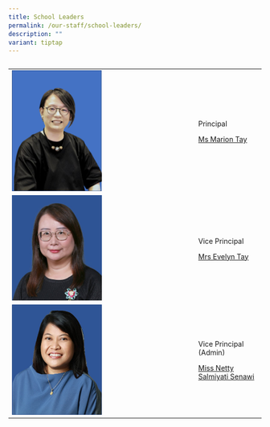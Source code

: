 ```yaml
---
title: School Leaders
permalink: /our-staff/school-leaders/
description: ""
variant: tiptap
---
```

<table style="width: 0px">
<colgroup></colgroup>
<tbody>
<tr></tr>
</tbody>
</table>
<table style="minWidth: 50px">
<colgroup>
<col>
<col>
</colgroup>
<tbody>
<tr>
<td rowspan="1" colspan="1">
<div class="isomer-image-wrapper">
<img style="width: 50%;" height="auto" width="100%" alt="" src="/images/Miss_Marion_Tay_Principal.png">
</div>
</td>
<td rowspan="1" colspan="1">
<p>Principal</p>
<p><a href="mailto:marion_tay@schools.gov.sg" rel="noopener noreferrer nofollow" target="_blank">Ms Marion Tay</a>
</p>
</td>
</tr>
<tr>
<td rowspan="1" colspan="1">
<div class="isomer-image-wrapper">
<img style="width: 50%;" height="auto" width="100%" src="/images/Mrs%20Evelyn%20Tay.jpeg">
</div>
</td>
<td rowspan="1" colspan="1">
<p>Vice Principal</p>
<p><a href="mailto:evelyn_goh@schools.gov.sg" rel="noopener noreferrer nofollow" target="_blank">Mrs Evelyn Tay</a>
</p>
<p></p>
</td>
</tr>
<tr>
<td rowspan="1" colspan="1">
<div class="isomer-image-wrapper">
<img style="width: 50%;" height="auto" width="100%" src="/images/vpa.jpeg">
</div>
</td>
<td rowspan="1" colspan="1">
<p>Vice Principal (Admin)</p>
<p><a href="mailto:netty_salmiyati_senawi@schools.gov.sg" rel="noopener noreferrer nofollow" target="_blank">Miss Netty Salmiyati Senawi</a>
</p>
<p></p>
</td>
</tr>
</tbody>
</table>
<p></p>